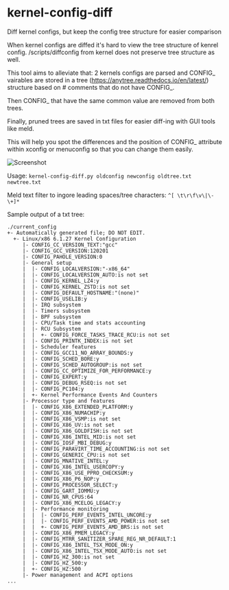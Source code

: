 # kernel-config-diff
Diff kernel configs, but keep the config tree structure for easier comparison

When kernel configs are diffed it's hard to view the tree structure of kenrel config.
/scripts/diffconfig from kernel does not preserve tree structure as well.

This tool aims to alleviate that:
 2 kernels configs are parsed and CONFIG_ vairables are stored in a tree (https://anytree.readthedocs.io/en/latest/) structure based on # comments that do not have CONFIG_.
 
 Then CONFIG_ that have the same common value are removed from both trees.
 
 Finally, pruned trees are saved in txt files for easier diff-ing with GUI tools like meld.
 
 This will help you spot the differences and the position of CONFIG_ attribute within xconfig or menuconfig so that you can change them easily.

![Screenshot](https://github.com/dim-geo/kernel-config-diff/assets/5956557/dd3dae59-8a18-41c1-b928-7a71b9c252c6)



 Usage:
 `kernel-config-diff.py oldconfig newconfig oldtree.txt newtree.txt`
 
 Meld text filter to ingore leading spaces/tree characters: `^[ \t\r\f\v\|\-\+]*`
 
 Sample output of a txt tree:
 
 ```
 ./current_config
+- Automatically generated file; DO NOT EDIT.
   +- Linux/x86 6.1.27 Kernel Configuration
      |- CONFIG_CC_VERSION_TEXT:"gcc"
      |- CONFIG_GCC_VERSION:120201
      |- CONFIG_PAHOLE_VERSION:0
      |- General setup
      |  |- CONFIG_LOCALVERSION:"-x86_64"
      |  |- CONFIG_LOCALVERSION_AUTO:is not set
      |  |- CONFIG_KERNEL_LZ4:y
      |  |- CONFIG_KERNEL_ZSTD:is not set
      |  |- CONFIG_DEFAULT_HOSTNAME:"(none)"
      |  |- CONFIG_USELIB:y
      |  |- IRQ subsystem
      |  |- Timers subsystem
      |  |- BPF subsystem
      |  |- CPU/Task time and stats accounting
      |  |- RCU Subsystem
      |  |  +- CONFIG_FORCE_TASKS_TRACE_RCU:is not set
      |  |- CONFIG_PRINTK_INDEX:is not set
      |  |- Scheduler features
      |  |- CONFIG_GCC11_NO_ARRAY_BOUNDS:y
      |  |- CONFIG_SCHED_BORE:y
      |  |- CONFIG_SCHED_AUTOGROUP:is not set
      |  |- CONFIG_CC_OPTIMIZE_FOR_PERFORMANCE:y
      |  |- CONFIG_EXPERT:y
      |  |- CONFIG_DEBUG_RSEQ:is not set
      |  |- CONFIG_PC104:y
      |  +- Kernel Performance Events And Counters
      |- Processor type and features
      |  |- CONFIG_X86_EXTENDED_PLATFORM:y
      |  |- CONFIG_X86_NUMACHIP:y
      |  |- CONFIG_X86_VSMP:is not set
      |  |- CONFIG_X86_UV:is not set
      |  |- CONFIG_X86_GOLDFISH:is not set
      |  |- CONFIG_X86_INTEL_MID:is not set
      |  |- CONFIG_IOSF_MBI_DEBUG:y
      |  |- CONFIG_PARAVIRT_TIME_ACCOUNTING:is not set
      |  |- CONFIG_GENERIC_CPU:is not set
      |  |- CONFIG_MNATIVE_INTEL:y
      |  |- CONFIG_X86_INTEL_USERCOPY:y
      |  |- CONFIG_X86_USE_PPRO_CHECKSUM:y
      |  |- CONFIG_X86_P6_NOP:y
      |  |- CONFIG_PROCESSOR_SELECT:y
      |  |- CONFIG_GART_IOMMU:y
      |  |- CONFIG_NR_CPUS:64
      |  |- CONFIG_X86_MCELOG_LEGACY:y
      |  |- Performance monitoring
      |  |  |- CONFIG_PERF_EVENTS_INTEL_UNCORE:y
      |  |  |- CONFIG_PERF_EVENTS_AMD_POWER:is not set
      |  |  +- CONFIG_PERF_EVENTS_AMD_BRS:is not set
      |  |- CONFIG_X86_PMEM_LEGACY:y
      |  |- CONFIG_MTRR_SANITIZER_SPARE_REG_NR_DEFAULT:1
      |  |- CONFIG_X86_INTEL_TSX_MODE_ON:y
      |  |- CONFIG_X86_INTEL_TSX_MODE_AUTO:is not set
      |  |- CONFIG_HZ_300:is not set
      |  |- CONFIG_HZ_500:y
      |  +- CONFIG_HZ:500
      |- Power management and ACPI options
...
 ```
